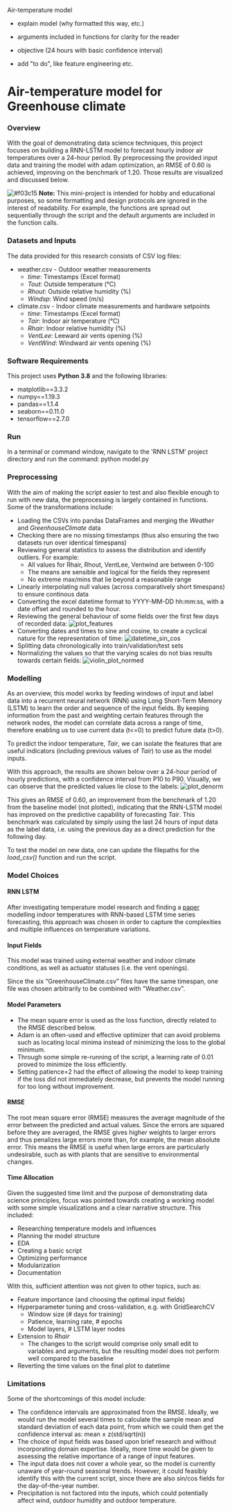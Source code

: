 Air-temperature model

- explain model (why formatted this way, etc.)
- arguments included in functions for clarity for the reader
- objective (24 hours with basic confidence interval)

- add "to do", like feature engineering etc.








#
#









# Air-temperature model for Greenhouse climate


### Overview
With the goal of demonstrating data science techniques, this project focuses on building a RNN-LSTM model to forecast hourly indoor air temperatures over a 24-hour period. By preprocessing the provided input data and training the model with adam optimization, an RMSE of 0.60 is achieved, improving on the benchmark of 1.20. Those results are visualized and discussed below.

![#f03c15](https://via.placeholder.com/15/f03c15/000000?text=+) **Note:** This mini-project is intended for hobby and educational purposes, so some formatting and design protocols are ignored in the interest of readability. For example, the functions are spread out sequentially through the script and the default arguments are included in the function calls.

### Datasets and Inputs
The data provided for this research consists of CSV log files:
- weather.csv - Outdoor weather measurements
  - *time*: Timestamps (Excel format)
  - *Tout*: Outside temperature (°C)
  - *Rhout*: Outside relative humidity (%)
  - *Windsp*: Wind speed (m/s)
- climate.csv - Indoor climate measurements and hardware setpoints
  - *time*: Timestamps (Excel format)
  - *Tair*: Indoor air temperature (°C)
  - *Rhair*: Indoor relative humidity (%)
  - *VentLee*: Leeward air vents opening (%)
  - *VentWind*: Windward air vents opening (%)



### Software Requirements

This project uses **Python 3.8** and the following libraries:
- matplotlib==3.3.2
- numpy==1.19.3
- pandas==1.1.4
- seaborn==0.11.0
- tensorflow==2.7.0



### Run
In a terminal or command window, navigate to the 'RNN LSTM' project directory and run the command: python model.py


### Preprocessing
With the aim of making the script easier to test and also flexible enough to run with new data, the preprocessing is largely contained in functions. Some of the transformations include:
- Loading the CSVs into pandas DataFrames and merging the _Weather_ and _GreenhouseClimate_ data
- Checking there are no missing timestamps (thus also ensuring the two datasets run over identical timespans)
- Reviewing general statistics to assess the distribution and identify outliers. For example:
  - All values for Rhair, Rhout, VentLee, Ventwind are between 0-100
  - The means are sensible and logical for the fields they represent
  - No extreme max/mins that lie beyond a reasonable range
- Linearly interpolating null values (across comparatively short timespans) to ensure continous data
- Converting the excel datetime format to YYYY-MM-DD hh:mm:ss, with a date offset and rounded to the hour.
- Reviewing the general behaviour of some fields over the first few days of recorded data:
![plot_features](https://github.com/callumc789/data-science/blob/main/time-series/RNN%20LSTM/graphs/01%20plot_features.png)
- Converting dates and times to sine and cosine, to create a cyclical nature for the representation of time:
![datetime_sin_cos](https://github.com/callumc789/data-science/blob/main/time-series/RNN%20LSTM/graphs/02%20datetime_sin_cos.png)
- Splitting data chronologically into train/validation/test sets
- Normalizing the values so that the varying scales do not bias results towards certain fields:
![violin_plot_normed](https://github.com/callumc789/data-science/blob/main/time-series/RNN%20LSTM/graphs/03%20violin_plot_normed.png)



### Modelling
As an overview, this model works by feeding windows of input and label data into a recurrent neural network (RNN) using Long Short-Term Memory (LSTM) to learn the order and sequence of the input fields. By keeping information from the past and weighting certain features through the network nodes, the model can correlate data across a range of time, therefore enabling us to use current data (t<=0) to predict future data (t>0).

To predict the indoor temperature, _Tair_, we can isolate the features that are useful indicators (including previous values of _Tair_) to use as the model inputs.

With this approach, the results are shown below over a 24-hour period of hourly predictions, with a confidence interval from P10 to P90. Visually, we can observe that the predicted values lie close to the labels: ![plot_denorm](https://github.com/callumc789/data-science/blob/main/time-series/RNN%20LSTM/graphs/04%20plot_denorm.png)

This gives an RMSE of 0.60, an improvement from the benchmark of 1.20 from the baseline model (not plotted), indicating that the RNN-LSTM model has improved on the predictive capability of forecasting _Tair_. This benchmark was calculated by simply using the last 24 hours of input data as the label data, i.e. using the previous day as a direct prediction for the following day.

To test the model on new data, one can update the filepaths for the _load_csv()_ function and run the script.


### Model Choices

#### RNN LSTM
After investigating temperature model research and finding a [paper](https://orca.cardiff.ac.uk/123835/1/Weng-Mourshed_camera_ready.pdf) modelling indoor temperatures with RNN-based LSTM time series forecasting, this approach was chosen in order to capture the complexities and multiple influences on temperature variations.

#### Input Fields
This model was trained using external weather and indoor climate conditions, as well as actuator statuses (i.e. the vent openings).

Since the six “GreenhouseClimate.csv” files have the same timespan, one file was chosen arbitrarily to be combined with "Weather.csv".

#### Model Parameters
- The mean square error is used as the loss function, directly related to the RMSE described below.
- Adam is an often-used and effective optimizer that can avoid problems such as locating local minima instead of minimizing the loss to the global minimum.
- Through some simple re-running of the script, a learning rate of 0.01 proved to minimize the loss efficiently.
- Setting patience=2 had the effect of allowing the model to keep training if the loss did not immediately decrease, but prevents the model running for too long without improvement.

#### RMSE
The root mean square error (RMSE) measures the average magnitude of the error between the predicted and actual values. Since the errors are squared before they are averaged, the RMSE gives higher weights to larger errors and thus penalizes large errors more than, for example, the mean absolute error. This means the RMSE is useful when large errors are particularly undesirable, such as with plants that are sensitive to environmental changes.



#### Time Allocation
Given the suggested time limit and the purpose of demonstrating data science principles, focus was pointed towards creating a working model with some simple visualizations and a clear narrative structure. This included:
- Researching temperature models and influences
- Planning the model structure
- EDA
- Creating a basic script
- Optimizing performance
- Modularization
- Documentation

With this, sufficient attention was not given to other topics, such as:
- Feature importance (and choosing the optimal input fields)
- Hyperparameter tuning and cross-validation, e.g. with GridSearchCV
  - Window size (# days for training)
  - Patience, learning rate, # epochs
  - Model layers, # LSTM layer nodes
- Extension to _Rhair_
  - The changes to the script would comprise only small edit to variables and arguments, but the resulting model does not perform well compared to the baseline
- Reverting the time values on the final plot to datetime


### Limitations
Some of the shortcomings of this model include:
- The confidence intervals are approximated from the RMSE. Ideally, we would run the model several times to calculate the sample mean and standard deviation of each data point, from which we could then get the confidence interval as: mean ± z(std/sqrt(n))
- The choice of input fields was based upon brief research and without incorporating domain expertise. Ideally, more time would be given to assessing the relative importance of a range of input features.
- The input data does not cover a whole year, so the model is currently unaware of year-round seasonal trends. However, it could feasibly identify this with the current script, since there are also sin/cos fields for the day-of-the-year number.
- Precipitation is not factored into the inputs, which could potentially affect wind, outdoor humidity and outdoor temperature.
